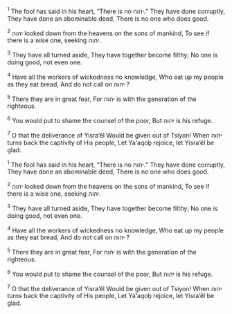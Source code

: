 <sup>1</sup> The fool has said in his heart, “There is no יהוה.” They have done corruptly, They have done an abominable deed, There is no one who does good.

<sup>2</sup> יהוה looked down from the heavens on the sons of mankind, To see if there is a wise one, seeking יהוה.

<sup>3</sup> They have all turned aside, They have together become filthy; No one is doing good, not even one.

<sup>4</sup> Have all the workers of wickedness no knowledge, Who eat up my people as they eat bread, And do not call on יהוה ?

<sup>5</sup> There they are in great fear, For יהוה is with the generation of the righteous.

<sup>6</sup> You would put to shame the counsel of the poor, But יהוה is his refuge.

<sup>7</sup> O that the deliverance of Yisra’ĕl Would be given out of Tsiyon! When יהוה turns back the captivity of His people, Let Ya‛aqoḇ rejoice, let Yisra’ĕl be glad.

<sup>1</sup> The fool has said in his heart, “There is no יהוה.” They have done corruptly, They have done an abominable deed, There is no one who does good.

<sup>2</sup> יהוה looked down from the heavens on the sons of mankind, To see if there is a wise one, seeking יהוה.

<sup>3</sup> They have all turned aside, They have together become filthy; No one is doing good, not even one.

<sup>4</sup> Have all the workers of wickedness no knowledge, Who eat up my people as they eat bread, And do not call on יהוה ?

<sup>5</sup> There they are in great fear, For יהוה is with the generation of the righteous.

<sup>6</sup> You would put to shame the counsel of the poor, But יהוה is his refuge.

<sup>7</sup> O that the deliverance of Yisra’ĕl Would be given out of Tsiyon! When יהוה turns back the captivity of His people, Let Ya‛aqoḇ rejoice, let Yisra’ĕl be glad.

